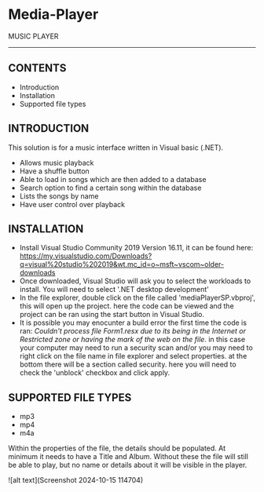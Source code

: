 # Media-Player

MUSIC PLAYER 
****************

CONTENTS
-------------------------
* Introduction
* Installation
* Supported file types


INTRODUCTION 
-------------------------
This solution is for a music interface written in Visual basic (.NET).

* Allows music playback
* Have a shuffle button
* Able to load in songs which are then added to a database
* Search option to find a certain song within the database
* Lists the songs by name
* Have user control over playback


INSTALLATION
-------------------------
* Install Visual Studio Community 2019 Version 16.11, it can be found here: https://my.visualstudio.com/Downloads?q=visual%20studio%202019&wt.mc_id=o~msft~vscom~older-downloads
* Once downloaded, Visual Studio will ask you to select the workloads to install. You will need to select '.NET desktop development'	 
* In the file explorer, double click on the file called 'mediaPlayerSP.vbproj', this will open up the project. here the code can be viewed and the project can be ran using the start button in Visual Studio. 
* It is possible you may enocunter a build error the first time the code is ran: *Couldn't process file Form1.resx due to its being in the Internet or Restricted zone or having the mark of the web on the file.* in this case your computer may need to run a security scan and/or you may need to right click on the file name in file explorer and select properties. at the bottom there will be a section called security. here you will need to check the 'unblock' checkbox and click apply.			



SUPPORTED FILE TYPES
-------------------------
* mp3
* mp4
* m4a

Within the properties of the file, the details should be populated. At minimum it needs to have a Title and Album.
Without these the file will still be able to play, but no name or details about it will be visible in the player.


![alt text](Screenshot 2024-10-15 114704)
